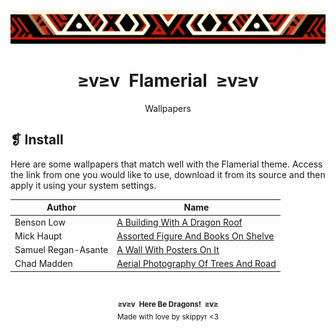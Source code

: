 <p align="center">
  <img alt="" src="../../assets/ornament.png" width=1020 />
</p>
<h1 align="center">≥v≥v&ensp;Flamerial&ensp;≥v≥v</h1>
<p align="center">Wallpapers</p>

## ❡ Install

Here are some wallpapers that match well with the Flamerial theme. Access the link from one you would like to use, download it from its source and then apply it using your system settings.

<table align="center">
  <thead>
    <tr>
      <th>Author</th>
      <th>Name</th>
    </tr>
  </thead>
  <tbody>
    <tr>
      <td>Benson Low</td>
      <td><a href="https://unsplash.com/photos/a-building-with-a-dragon-roof-jh6V4Y2s6OU">A Building With A Dragon Roof</a></td>
    </tr>
    <tr>
      <td>Mick Haupt</td>
      <td><a href="https://unsplash.com/photos/assorted-figure-and-books-on-shelve-QCYegnX76jI">Assorted Figure And Books On Shelve</a></td>
    </tr>
    <tr>
      <td>Samuel Regan-Asante</td>
      <td><a href="https://unsplash.com/photos/a-wall-with-posters-on-it-2UFsGAR_qNY">A Wall With Posters On It</a></td>
    </tr>
    <tr>
      <td>Chad Madden</td>
      <td><a href="https://unsplash.com/photos/aerial-photography-of-trees-and-road-cPa-7yByq3o">Aerial Photography Of Trees And Road</a></td>
    </tr>
  </tbody>
</table>

&ensp;
<p align="center"><sup><strong>≥v≥v&ensp;Here Be Dragons!&ensp;≥v≥</strong><br />Made with love by skippyr <3</sup></p>
